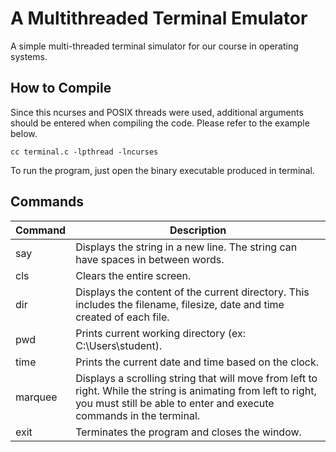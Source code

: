 # A Multithreaded Terminal Emulator
A simple multi-threaded terminal simulator for our course in operating systems.

## How to Compile
Since this ncurses and POSIX threads were used, additional arguments should be entered when compiling the code. Please refer to the example below.
```
cc terminal.c -lpthread -lncurses
```
To run the program, just open the binary executable produced in terminal.

## Commands
| Command  | Description |
| ------------- | ------------- |
| say <string> | Displays the string in a new line. The string can have spaces in between words.  |
| cls  | Clears the entire screen.  |
| dir  | Displays the content of the current directory. This includes the filename, filesize, date and time created of each file.  |
| pwd  | Prints current working directory (ex: C:\Users\student\).  |
| time  | Prints the current date and time based on the clock.  |
| marquee <string>  | Displays a scrolling string that will move from left to right. While the string is animating from left to right, you must still be able to enter and execute commands in the terminal.   |
| exit  | Terminates the program and closes the window.  |
